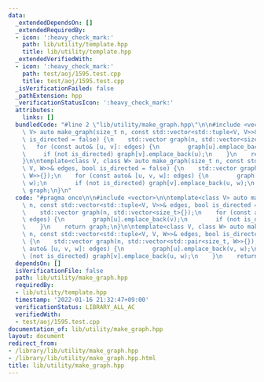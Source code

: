 ```yaml
---
data:
  _extendedDependsOn: []
  _extendedRequiredBy:
  - icon: ':heavy_check_mark:'
    path: lib/utility/template.hpp
    title: lib/utility/template.hpp
  _extendedVerifiedWith:
  - icon: ':heavy_check_mark:'
    path: test/aoj/1595.test.cpp
    title: test/aoj/1595.test.cpp
  _isVerificationFailed: false
  _pathExtension: hpp
  _verificationStatusIcon: ':heavy_check_mark:'
  attributes:
    links: []
  bundledCode: "#line 2 \"lib/utility/make_graph.hpp\"\n\n#include <vector>\n\ntemplate<class\
    \ V> auto make_graph(size_t n, const std::vector<std::tuple<V, V>>& edges, bool\
    \ is_directed = false) {\n    std::vector graph(n, std::vector<size_t>{});\n \
    \   for (const auto& [u, v]: edges) {\n        graph[u].emplace_back(v);\n   \
    \     if (not is_directed) graph[v].emplace_back(u);\n    }\n    return graph;\n\
    }\n\ntemplate<class V, class W> auto make_graph(size_t n, const std::vector<std::tuple<V,\
    \ V, W>>& edges, bool is_directed = false) {\n    std::vector graph(n, std::vector<std::pair<size_t,\
    \ W>>{});\n    for (const auto& [u, v, w]: edges) {\n        graph[u].emplace_back(v,\
    \ w);\n        if (not is_directed) graph[v].emplace_back(u, w);\n    }\n    return\
    \ graph;\n}\n"
  code: "#pragma once\n\n#include <vector>\n\ntemplate<class V> auto make_graph(size_t\
    \ n, const std::vector<std::tuple<V, V>>& edges, bool is_directed = false) {\n\
    \    std::vector graph(n, std::vector<size_t>{});\n    for (const auto& [u, v]:\
    \ edges) {\n        graph[u].emplace_back(v);\n        if (not is_directed) graph[v].emplace_back(u);\n\
    \    }\n    return graph;\n}\n\ntemplate<class V, class W> auto make_graph(size_t\
    \ n, const std::vector<std::tuple<V, V, W>>& edges, bool is_directed = false)\
    \ {\n    std::vector graph(n, std::vector<std::pair<size_t, W>>{});\n    for (const\
    \ auto& [u, v, w]: edges) {\n        graph[u].emplace_back(v, w);\n        if\
    \ (not is_directed) graph[v].emplace_back(u, w);\n    }\n    return graph;\n}\n"
  dependsOn: []
  isVerificationFile: false
  path: lib/utility/make_graph.hpp
  requiredBy:
  - lib/utility/template.hpp
  timestamp: '2022-01-16 21:32:47+09:00'
  verificationStatus: LIBRARY_ALL_AC
  verifiedWith:
  - test/aoj/1595.test.cpp
documentation_of: lib/utility/make_graph.hpp
layout: document
redirect_from:
- /library/lib/utility/make_graph.hpp
- /library/lib/utility/make_graph.hpp.html
title: lib/utility/make_graph.hpp
---
```

